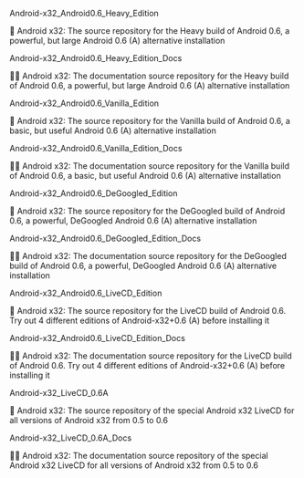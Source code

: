 
Android-x32_Android0.6_Heavy_Edition

🤖️ Android x32: The source repository for the Heavy build of Android 0.6, a powerful, but large Android 0.6 (A) alternative installation

Android-x32_Android0.6_Heavy_Edition_Docs

🤖️📖️ Android x32: The documentation source repository for the Heavy build of Android 0.6, a powerful, but large Android 0.6 (A) alternative installation

Android-x32_Android0.6_Vanilla_Edition

🤖️ Android x32: The source repository for the Vanilla build of Android 0.6, a basic, but useful Android 0.6 (A) alternative installation

Android-x32_Android0.6_Vanilla_Edition_Docs

🤖️📖️ Android x32: The documentation source repository for the Vanilla build of Android 0.6, a basic, but useful Android 0.6 (A) alternative installation

Android-x32_Android0.6_DeGoogled_Edition

🤖️ Android x32: The source repository for the DeGoogled build of Android 0.6, a powerful, DeGoogled Android 0.6 (A) alternative installation 

Android-x32_Android0.6_DeGoogled_Edition_Docs

🤖️📖️ Android x32: The documentation source repository for the DeGoogled build of Android 0.6, a powerful, DeGoogled Android 0.6 (A) alternative installation

Android-x32_Android0.6_LiveCD_Edition

🤖️ Android x32: The source repository for the LiveCD build of Android 0.6. Try out 4 different editions of Android-x32+0.6 (A) before installing it 

Android-x32_Android0.6_LiveCD_Edition_Docs

🤖️📖️ Android x32: The documentation source repository for the LiveCD build of Android 0.6. Try out 4 different editions of Android-x32+0.6 (A) before installing it 

Android-x32_LiveCD_0.6A

🤖️ Android x32: The source repository of the special Android x32 LiveCD for all versions of Android x32 from 0.5 to 0.6

Android-x32_LiveCD_0.6A_Docs

🤖️📖️ Android x32: The documentation source repository of the special Android x32 LiveCD for all versions of Android x32 from 0.5 to 0.6

